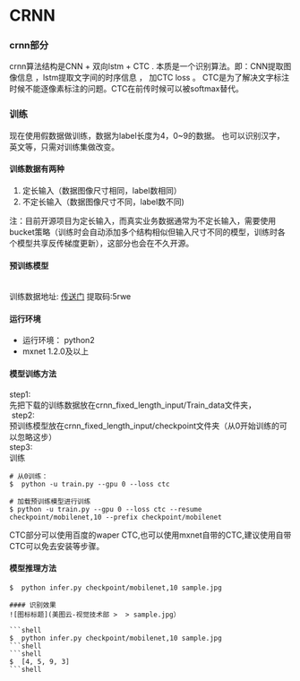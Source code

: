 # CRNN

<a name="25b88ba9"></a>
### crnn部分
crnn算法结构是CNN + 双向lstm + CTC . 本质是一个识别算法。即：CNN提取图像信息 ，lstm提取文字间的时序信息 ， 加CTC loss 。 CTC是为了解决文字标注时候不能逐像素标注的问题。CTC在前传时候可以被softmax替代。
<a name="d8b16075"></a>
### 训练
现在使用假数据做训练，数据为label长度为4，0~9的数据。 也可以识别汉字，英文等，只需对训练集做改变。
<a name="8c707d1c"></a>
#### 训练数据有两种 
1. 定长输入（数据图像尺寸相同，label数相同）
1. 不定长输入（数据图像尺寸不同，label数不同)

  注：目前开源项目为定长输入，而真实业务数据通常为不定长输入，需要使用bucket策略（训练时会自动添加多个结构相似但输入尺寸不同的模型，训练时各个模型共享反传梯度更新），这部分也会在不久开源。
<a name="a8f55deb"></a>
#### 预训练模型
<br />训练数据地址: [传送门](https://pan.baidu.com/s/16Sq1b3zfPJveX45LBwDuPw) 提取码:5rwe
<a name="158744a8"></a>
#### 运行环境
* 运行环境： python2
* mxnet 1.2.0及以上
<a name="736947cb"></a>
#### 模型训练方法
step1:<br />  先把下载的训练数据放在crnn_fixed_length_input/Train_data文件夹，<br /> step2:<br />   预训练模型放在crnn_fixed_length_input/checkpoint文件夹（从0开始训练的可以忽略这步）   <br />
step3:  <br />  训练 <br />
```shell
# 从0训练：
$  python -u train.py --gpu 0 --loss ctc

# 加载预训练模型进行训练
$ python -u train.py --gpu 0 --loss ctc --resume checkpoint/mobilenet,10 --prefix checkpoint/mobilenet
```

CTC部分可以使用百度的waper CTC,也可以使用mxnet自带的CTC,建议使用自带CTC可以免去安装等步骤。

#### 模型推理方法
```shell
$  python infer.py checkpoint/mobilenet,10 sample.jpg

#### 识别效果
![图标标题](美图云-视觉技术部 >  > sample.jpg）

```shell
$  python infer.py checkpoint/mobilenet,10 sample.jpg
```shell
```shell
$  [4, 5, 9, 3]
```shell


